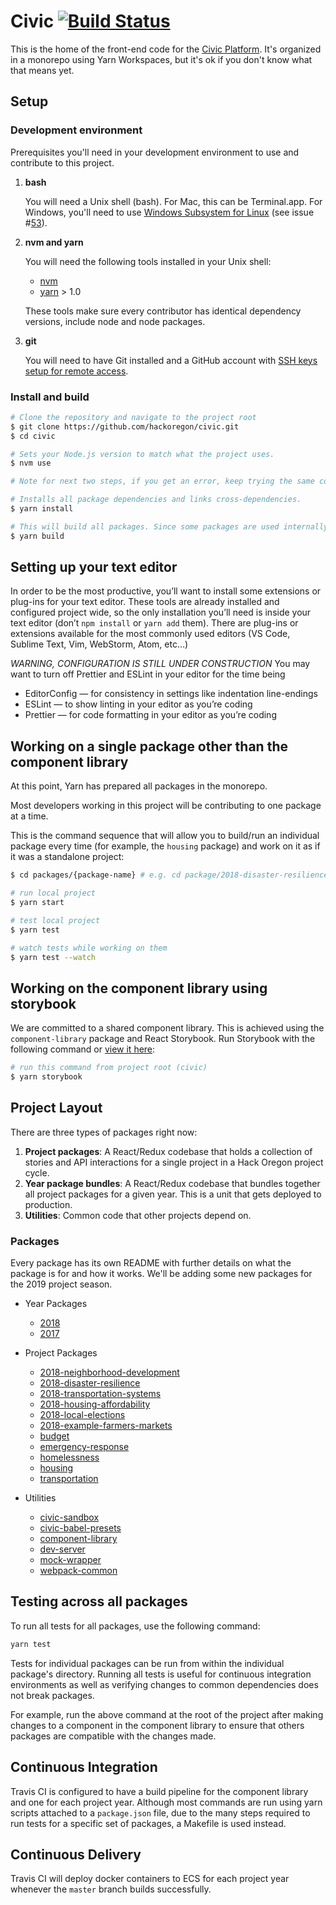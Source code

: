 # Civic [![Build Status](https://travis-ci.org/hackoregon/civic.svg?branch=master)](https://travis-ci.org/hackoregon/civic)

This is the home of the front-end code for the [Civic Platform](http://civicplatform.org/). It's organized in a monorepo using Yarn Workspaces, but it's ok if you don't know what that means yet.

## Setup

### Development environment

Prerequisites you'll need in your development environment to use and contribute to this project.

1. **bash**

    You will need a Unix shell (bash). For Mac, this can be Terminal.app. For Windows, you'll need to use [Windows Subsystem for Linux](https://docs.microsoft.com/en-us/windows/wsl/install-win10) (see issue #[53](https://github.com/hackoregon/civic/issues/53)).

2. **nvm and yarn**

    You will need the following tools installed in your Unix shell:

    - [nvm](https://github.com/creationix/nvm)
    - [yarn](https://yarnpkg.com/) > 1.0

    These tools make sure every contributor has identical dependency versions, include node and node packages.

3. **git**

    You will need to have Git installed and a GitHub account with [SSH keys setup for remote access](https://help.github.com/articles/connecting-to-github-with-ssh/).

### Install and build

```bash
# Clone the repository and navigate to the project root
$ git clone https://github.com/hackoregon/civic.git
$ cd civic

# Sets your Node.js version to match what the project uses.
$ nvm use

# Note for next two steps, if you get an error, keep trying the same command again.

# Installs all package dependencies and links cross-dependencies.
$ yarn install

# This will build all packages. Since some packages are used internally, they need to be built before the dependent packages are worked on. This operation takes while (~10 minutes), but only needs to be run at the project root once.
$ yarn build
```

## Setting up your text editor

In order to be the most productive, you’ll want to install some extensions or plug-ins for your text editor. These tools are already installed and configured project wide, so the only installation you’ll need is inside your text editor (don’t `npm install` or `yarn add` them). There are plug-ins or extensions available for the most commonly used editors (VS Code, Sublime Text, Vim, WebStorm, Atom, etc…)

*WARNING, CONFIGURATION IS STILL UNDER CONSTRUCTION*
You may want to turn off Prettier and ESLint in your editor for the time being

-   EditorConfig — for consistency in settings like indentation line-endings
-   ESLint — to show linting in your editor as you’re coding
-   Prettier — for code formatting in your editor as you’re coding

## Working on a single package other than the component library

At this point, Yarn has prepared all packages in the monorepo.

Most developers working in this project will be contributing to one package at a time.

This is the command sequence that will allow you to build/run an individual package every time (for example, the `housing` package)
and work on it as if it was a standalone project:

```bash
$ cd packages/{package-name} # e.g. cd package/2018-disaster-resilience

# run local project
$ yarn start

# test local project
$ yarn test

# watch tests while working on them
$ yarn test --watch
```

## Working on the component library using storybook

We are committed to a shared component library. This is achieved using the `component-library` package and React Storybook.
Run Storybook with the following command or [view it here](https://hackoregon.github.io/civic/):

```bash
# run this command from project root (civic)
$ yarn storybook
```

## Project Layout

There are three types of packages right now:

1. **Project packages**: A React/Redux codebase that holds a collection of stories and API interactions for a single
   project in a Hack Oregon project cycle.
2. **Year package bundles**: A React/Redux codebase that bundles together all project packages for a given year. This
   is a unit that gets deployed to production.
3. **Utilities**: Common code that other projects depend on.

### Packages

Every package has its own README with further details on what the package is for and how it works. We'll be adding some new packages for the 2019 project season.

-   Year Packages
    -   [2018](packages/2018/README.md)
    -   [2017](packages/2017/README.md)
-   Project Packages
    -   [2018-neighborhood-development](packages/2018-neighborhood-development/README.md)
    -   [2018-disaster-resilience](packages/2018-disaster-resilience/README.md)
    -   [2018-transportation-systems](packages/2018-transportation-systems/README.md)
    -   [2018-housing-affordability](packages/2018-housing-affordability/README.md)
    -   [2018-local-elections](packages/2018-local-elections/README.md)
    -   [2018-example-farmers-markets](packages/2018-example-farmers-markets/README.md)
    -   [budget](packages/budget/README.md)
    -   [emergency-response](packages/emergency-response/README.md)
    -   [homelessness](packages/homelessness/README.md)
    -   [housing](packages/housing/README.md)
    -   [transportation](packages/transportation/README.md)
-   Utilities

    -   [civic-sandbox](packages/civic-sandbox/README.md)
    -   [civic-babel-presets](packages/civic-babel-presets/README.md)
    -   [component-library](packages/component-library/README.md)
    -   [dev-server](packages/dev-server/README.md)
    -   [mock-wrapper](packages/mock-wrapper/README.md)
    -   [webpack-common](packages/webpack-common/README.md)

## Testing across all packages

To run all tests for all packages, use the following command:

```bash
yarn test
```

Tests for individual packages can be run from within the individual package's directory. Running all tests is useful for continuous integration environments as well as verifying changes to common dependencies does not break packages.

For example, run the above command at the root of the project after making changes to a component in the component library to ensure that others packages are compatible with the changes made.

## Continuous Integration

Travis CI is configured to have a build pipeline for the component library and one for each project year. Although most
commands are run using yarn scripts attached to a `package.json` file, due to the many steps required to run tests for
a specific set of packages, a Makefile is used instead.

## Continuous Delivery

Travis CI will deploy docker containers to ECS for each project year whenever the `master` branch builds successfully.
